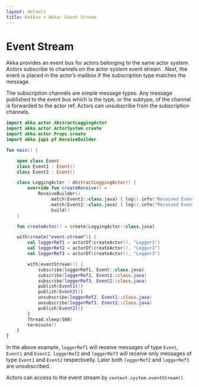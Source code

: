 ```yaml
---
layout: default
title: Kotkin + Akka: Event Stream
---
```

# Event Stream

Akka provides an event bus for actors belonging to the same actor system. 
Actors subscribe to channels on the actor system event stream .
Next, the event is placed in the actor’s mailbox if the subscription type matches the message.

The subscription channels are simple message types.
Any message published to the event bus which is the type, or the subtype, of the channel is forwarded to the actor ref.
Actors can unsubscribe from the subscription channels. 

```kotlin
import akka.actor.AbstractLoggingActor
import akka.actor.ActorSystem.create
import akka.actor.Props.create
import akka.japi.pf.ReceiveBuilder

fun main() {

    open class Event
    class Event1 : Event()
    class Event2 : Event()

    class LoggingActor : AbstractLoggingActor() {
        override fun createReceive() =
            ReceiveBuilder()
                .match(Event1::class.java) { log().info("Received Event 1") }
                .match(Event2::class.java) { log().info("Received Event 2") }
                .build()
    }

    fun createActor() = create(LoggingActor::class.java)

    with(create("event-stream")) {
        val loggerRef1 = actorOf(createActor(), "Logger1")
        val loggerRef2 = actorOf(createActor(), "Logger2")
        val loggerRef3 = actorOf(createActor(), "Logger3")

        with(eventStream()) {
            subscribe(loggerRef1, Event::class.java)
            subscribe(loggerRef2, Event1::class.java)
            subscribe(loggerRef3, Event2::class.java)
            publish(Event1())
            publish(Event2())
            unsubscribe(loggerRef2, Event1::class.java)
            unsubscribe(loggerRef3, Event2::class.java)
            publish(Event2())
        }
        Thread.sleep(500)
        terminate()
    }
}
```
In the above example, `loggerRef1` will receive messages of type `Event`, `Event1` and `Event2`.
`loggerRef2` and `loggerRef3` will receive only messages of type `Event1` and `Event2` respectivelly.
Later both `loggerRef2` and `loggerRef3` are unsubscribed.

Actors can access to the event stream by `context.system.eventStream()`.